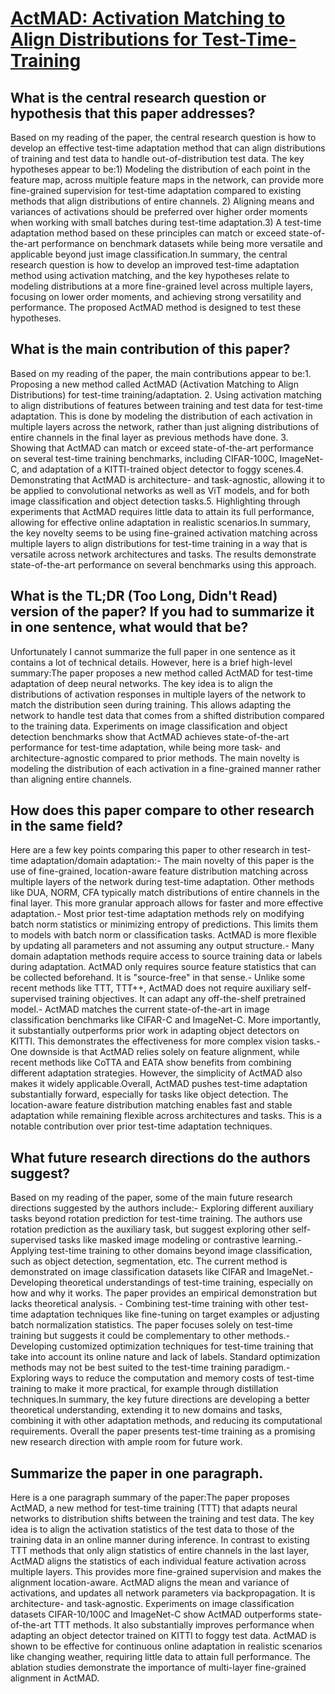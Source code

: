 # [ActMAD: Activation Matching to Align Distributions for   Test-Time-Training](https://arxiv.org/abs/2211.12870)

## What is the central research question or hypothesis that this paper addresses?

Based on my reading of the paper, the central research question is how to develop an effective test-time adaptation method that can align distributions of training and test data to handle out-of-distribution test data. The key hypotheses appear to be:1) Modeling the distribution of each point in the feature map, across multiple feature maps in the network, can provide more fine-grained supervision for test-time adaptation compared to existing methods that align distributions of entire channels. 2) Aligning means and variances of activations should be preferred over higher order moments when working with small batches during test-time adaptation.3) A test-time adaptation method based on these principles can match or exceed state-of-the-art performance on benchmark datasets while being more versatile and applicable beyond just image classification.In summary, the central research question is how to develop an improved test-time adaptation method using activation matching, and the key hypotheses relate to modeling distributions at a more fine-grained level across multiple layers, focusing on lower order moments, and achieving strong versatility and performance. The proposed ActMAD method is designed to test these hypotheses.


## What is the main contribution of this paper?

Based on my reading of the paper, the main contributions appear to be:1. Proposing a new method called ActMAD (Activation Matching to Align Distributions) for test-time training/adaptation. 2. Using activation matching to align distributions of features between training and test data for test-time adaptation. This is done by modeling the distribution of each activation in multiple layers across the network, rather than just aligning distributions of entire channels in the final layer as previous methods have done. 3. Showing that ActMAD can match or exceed state-of-the-art performance on several test-time training benchmarks, including CIFAR-100C, ImageNet-C, and adaptation of a KITTI-trained object detector to foggy scenes.4. Demonstrating that ActMAD is architecture- and task-agnostic, allowing it to be applied to convolutional networks as well as ViT models, and for both image classification and object detection tasks.5. Highlighting through experiments that ActMAD requires little data to attain its full performance, allowing for effective online adaptation in realistic scenarios.In summary, the key novelty seems to be using fine-grained activation matching across multiple layers to align distributions for test-time training in a way that is versatile across network architectures and tasks. The results demonstrate state-of-the-art performance on several benchmarks using this approach.


## What is the TL;DR (Too Long, Didn't Read) version of the paper? If you had to summarize it in one sentence, what would that be?

Unfortunately I cannot summarize the full paper in one sentence as it contains a lot of technical details. However, here is a brief high-level summary:The paper proposes a new method called ActMAD for test-time adaptation of deep neural networks. The key idea is to align the distributions of activation responses in multiple layers of the network to match the distribution seen during training. This allows adapting the network to handle test data that comes from a shifted distribution compared to the training data. Experiments on image classification and object detection benchmarks show that ActMAD achieves state-of-the-art performance for test-time adaptation, while being more task- and architecture-agnostic compared to prior methods. The main novelty is modeling the distribution of each activation in a fine-grained manner rather than aligning entire channels.


## How does this paper compare to other research in the same field?

Here are a few key points comparing this paper to other research in test-time adaptation/domain adaptation:- The main novelty of this paper is the use of fine-grained, location-aware feature distribution matching across multiple layers of the network during test-time adaptation. Other methods like DUA, NORM, CFA typically match distributions of entire channels in the final layer. This more granular approach allows for faster and more effective adaptation.- Most prior test-time adaptation methods rely on modifying batch norm statistics or minimizing entropy of predictions. This limits them to models with batch norm or classification tasks. ActMAD is more flexible by updating all parameters and not assuming any output structure.- Many domain adaptation methods require access to source training data or labels during adaptation. ActMAD only requires source feature statistics that can be collected beforehand. It is "source-free" in that sense.- Unlike some recent methods like TTT, TTT++, ActMAD does not require auxiliary self-supervised training objectives. It can adapt any off-the-shelf pretrained model.- ActMAD matches the current state-of-the-art in image classification benchmarks like CIFAR-C and ImageNet-C. More importantly, it substantially outperforms prior work in adapting object detectors on KITTI. This demonstrates the effectiveness for more complex vision tasks.- One downside is that ActMAD relies solely on feature alignment, while recent methods like CoTTA and EATA show benefits from combining different adaptation strategies. However, the simplicity of ActMAD also makes it widely applicable.Overall, ActMAD pushes test-time adaptation substantially forward, especially for tasks like object detection. The location-aware feature distribution matching enables fast and stable adaptation while remaining flexible across architectures and tasks. This is a notable contribution over prior test-time adaptation techniques.


## What future research directions do the authors suggest?

Based on my reading of the paper, some of the main future research directions suggested by the authors include:- Exploring different auxiliary tasks beyond rotation prediction for test-time training. The authors use rotation prediction as the auxiliary task, but suggest exploring other self-supervised tasks like masked image modeling or contrastive learning.- Applying test-time training to other domains beyond image classification, such as object detection, segmentation, etc. The current method is demonstrated on image classification datasets like CIFAR and ImageNet.- Developing theoretical understandings of test-time training, especially on how and why it works. The paper provides an empirical demonstration but lacks theoretical analysis. - Combining test-time training with other test-time adaptation techniques like fine-tuning on target examples or adjusting batch normalization statistics. The paper focuses solely on test-time training but suggests it could be complementary to other methods.- Developing customized optimization techniques for test-time training that take into account its online nature and lack of labels. Standard optimization methods may not be best suited to the test-time training paradigm.- Exploring ways to reduce the computation and memory costs of test-time training to make it more practical, for example through distillation techniques.In summary, the key future directions are developing a better theoretical understanding, extending it to new domains and tasks, combining it with other adaptation methods, and reducing its computational requirements. Overall the paper presents test-time training as a promising new research direction with ample room for future work.


## Summarize the paper in one paragraph.

Here is a one paragraph summary of the paper:The paper proposes ActMAD, a new method for test-time training (TTT) that adapts neural networks to distribution shifts between the training and test data. The key idea is to align the activation statistics of the test data to those of the training data in an online manner during inference. In contrast to existing TTT methods that only align statistics of entire channels in the last layer, ActMAD aligns the statistics of each individual feature activation across multiple layers. This provides more fine-grained supervision and makes the alignment location-aware. ActMAD aligns the mean and variance of activations, and updates all network parameters via backpropagation. It is architecture- and task-agnostic. Experiments on image classification datasets CIFAR-10/100C and ImageNet-C show ActMAD outperforms state-of-the-art TTT methods. It also substantially improves performance when adapting an object detector trained on KITTI to foggy test data. ActMAD is shown to be effective for continuous online adaptation in realistic scenarios like changing weather, requiring little data to attain full performance. The ablation studies demonstrate the importance of multi-layer fine-grained alignment in ActMAD.
